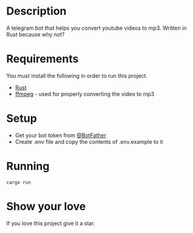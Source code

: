 # Description

A telegram bot that helps you convert youtube videos to mp3. Written in Rust because why not?

# Requirements

You must install the following in order to run this project.

- [Rust](https://rustup.rs/)
- [ffmpeg](https://ffmpeg.org/) - used for properly converting the video to mp3

# Setup

- Get your bot token from [@BotFather](https://t.me/botfather)
- Create .env file and copy the contents of .env.example to it

# Running

```shell
cargo run
```

# Show your love

If you love this project give it a star.
